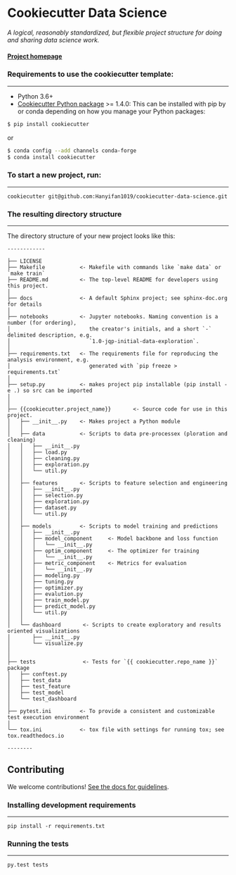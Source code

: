 # Cookiecutter Data Science

_A logical, reasonably standardized, but flexible project structure for doing and sharing data science work._


#### [Project homepage](http://drivendata.github.io/cookiecutter-data-science/)


### Requirements to use the cookiecutter template:
-----------
 - Python 3.6+
 - [Cookiecutter Python package](http://cookiecutter.readthedocs.org/en/latest/installation.html) >= 1.4.0: This can be installed with pip by or conda depending on how you manage your Python packages:

``` bash
$ pip install cookiecutter
```

or

``` bash
$ conda config --add channels conda-forge
$ conda install cookiecutter
```


### To start a new project, run:
------------

    cookiecutter git@github.com:Hanyifan1019/cookiecutter-data-science.git



### The resulting directory structure
------------

The directory structure of your new project looks like this: 

```
------------

├── LICENSE
├── Makefile           <- Makefile with commands like `make data` or `make train`
├── README.md          <- The top-level README for developers using this project.
│
├── docs               <- A default Sphinx project; see sphinx-doc.org for details
│
├── notebooks          <- Jupyter notebooks. Naming convention is a number (for ordering),
│                         the creator's initials, and a short `-` delimited description, e.g.
│                         `1.0-jqp-initial-data-exploration`.
│
├── requirements.txt   <- The requirements file for reproducing the analysis environment, e.g.
│                         generated with `pip freeze > requirements.txt`
│
├── setup.py           <- makes project pip installable (pip install -e .) so src can be imported
│
│
├── {{cookiecutter.project_name}}       <- Source code for use in this project.
│   ├── __init__.py    <- Makes project a Python module
│   │
│   ├── data           <- Scripts to data pre-processex (ploration and cleaning)
│   │   ├── __init__.py    
│   │   ├── load.py
│   │   ├── cleaning.py
│   │   ├── exploration.py
│   │   └── util.py
│   │
│   ├── features       <- Scripts to feature selection and engineering
│   │   ├── __init__.py    
│   │   ├── selection.py
│   │   ├── exploration.py
│   │   ├── dataset.py
│   │   └── util.py
│   │
│   ├── models         <- Scripts to model training and predictions
│   │   ├── __init__.py    
│   │   ├── model_component     <- Model backbone and loss function 
│   │   │   └── __init__.py
│   │   ├── optim_component     <- The optimizer for training
│   │   │   └── __init__.py
│   │   ├── metric_component    <- Metrics for evaluation  
│   │   │   └── __init__.py
│   │   ├── modeling.py
│   │   ├── tuning.py
│   │   ├── optimizer.py
│   │   ├── evalution.py
│   │   ├── train_model.py
│   │   ├── predict_model.py
│   │   └── util.py
│   │
│   └── dashboard       <- Scripts to create exploratory and results oriented visualizations
│       ├── __init__.py  
│       └── visualize.py
│
│
├── tests               <- Tests for `{{ cookiecutter.repo_name }}` package
│   ├── conftest.py 
│   ├── test_data
│   ├── test_feature
│   ├── test_model
│   └── test_dashboard
│
├── pytest.ini         <- To provide a consistent and customizable test execution environment
│
└── tox.ini            <- tox file with settings for running tox; see tox.readthedocs.io

--------
```

## Contributing

We welcome contributions! [See the docs for guidelines](https://github.com/Hanyifan1019/cookiecutter-data-science).

### Installing development requirements
------------

    pip install -r requirements.txt

### Running the tests
------------

    py.test tests
